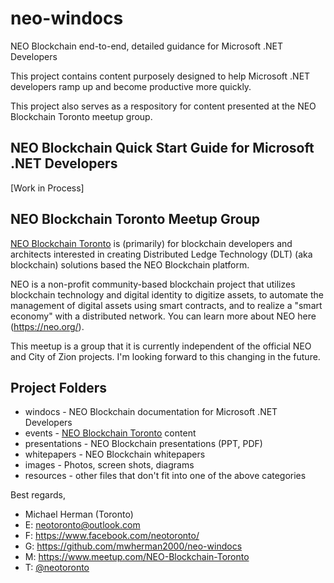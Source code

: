 # neo-windocs
NEO Blockchain end-to-end, detailed guidance for Microsoft .NET Developers

This project contains content purposely designed to help Microsoft .NET developers ramp up and become productive more quickly.

This project also serves as a respository for content presented at the NEO Blockchain Toronto meetup group.

## NEO Blockchain Quick Start Guide for Microsoft .NET Developers

[Work in Process]

## NEO Blockchain Toronto Meetup Group

[NEO Blockchain Toronto](https://www.meetup.com/NEO-Blockchain-Toronto/) is (primarily) for blockchain developers and architects interested in creating Distributed Ledge Technology (DLT) (aka blockchain) solutions based the NEO Blockchain platform.

NEO is a non-profit community-based blockchain project that utilizes blockchain technology and digital identity to digitize assets, to automate the management of digital assets using smart contracts, and to realize a "smart economy" with a distributed network. You can learn more about NEO here (https://neo.org/).

This meetup is a group that it is currently independent of the official NEO and City of Zion projects. I'm looking forward to this changing in the future.

## Project Folders

* windocs - NEO Blockchain documentation for Microsoft .NET Developers
* events - [NEO Blockchain Toronto](https://www.meetup.com/NEO-Blockchain-Toronto/) content
* presentations - NEO Blockchain presentations (PPT, PDF)
* whitepapers - NEO Blockchain whitepapers
* images - Photos, screen shots, diagrams
* resources - other files that don't fit into one of the above categories

Best regards,
* Michael Herman (Toronto)
* E: [neotoronto@outlook.com](mailto:neotoronto@outlook.com)
* F: https://www.facebook.com/neotoronto/
* G: https://github.com/mwherman2000/neo-windocs
* M: https://www.meetup.com/NEO-Blockchain-Toronto
* T: [@neotoronto](https://twitter.com/NeoToronto)

